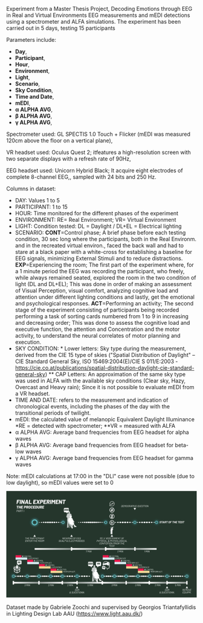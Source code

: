 Experiment from a Master Thesis Project, Decoding Emotions through EEG in Real and Virtual Environments
EEG measurements and mEDI detections using a spectrometer and ALFA simulations.
The experiment has been carried out in 5 days, testing 15 participants

Parameters include:
- **Day**,
- **Participant**, 
- **Hour**,
- **Environment**, 
- **Light**, 
- **Scenario**, 
- **Sky Condition**,
- **Time and Date**,
- **mEDI**,
- **α ALPHA AVG**, 
- **β ALPHA AVG**, 
- **γ ALPHA AVG**,

Spectrometer used: GL SPECTIS 1.0 Touch + Flicker (mEDI was measured 120cm above the floor on a vertical plane),

VR headset used: Oculus Quest 2; itfeatures a high-resolution screen with two separate displays with a refresh rate of 90Hz,

EEG headset used: Unicorn Hybrid Black; It acquire eight electrodes of complete 8-channel EEG,, sampled with 24 bits and 250 Hz.

Columns in dataset:
- DAY: Values 1 to 5
- PARTICIPANT: 1 to 15
- HOUR: Time monitored for the different phases of the experiment
- ENVIRONMENT: RE= Real Environment; VR= Virtual Environment
- LIGHT: Condition tested: DL = Daylight / DL+EL = Electrical lighting
- SCENARIO: 
**CONT**=Control phase; 
        A brief phase before each testing condition, 30 sec long where the participants, both in the Real Environm. and in the recreated virtual environ., faced the back wall and had to stare at a black paper with a white-cross for establishing a baseline for 
        EEG signals, minimizing External Stimuli and to reduce distractions.
**EXP**=Experiencing the room; The first part of the experiment where, for a 1 minute period the EEG was recording the participant, who freely, while always remained seated, explored the room in the two condition of light (DL and DL+EL); This was done 
       in order of making an assessment of Visual Perception, visual comfort, analyzing cognitive load and attention under different lighting conditions and lastly, get the emotional and psychological responses.
**ACT**=Performing an activity;
       The second stage of the experiment consisting of participants being recorded performing a task of sorting cards numbered from 1 to 9 in increasing and decreasing order; This was done to assess the cognitive load and executive function, the attention and 
       Concentration and the motor activity, to understand the neural correlates of motor planning and execution.
- SKY CONDITION: * Lower letters: Sky type during the measurement, derived from the CIE 15 type of skies ("Spatial Distribution of Daylight" – CIE Standard General Sky, ISO 15469:2004(E)/CIE S 011/E:2003 - https://cie.co.at/publications/spatial-distribution-daylight-cie-standard-general-sky) 
** CAP Letters: An approximation of the same sky type was used in ALFA with the available sky conditions (Clear sky, Hazy, Overcast and Heavy rain); Since it is not possible to evaluate mEDI from a VR headset.
- TIME AND DATE: refers to the measurement and indication of chronological events, including the phases of the day with the transitional periods of twilight.
- mEDI: the calculated value of melanopic Equivalent Daylight Illuminance 
        *RE = detected with spectrometer; 
        **VR = measured with ALFA
- α ALPHA AVG: Average band frequencies from EEG headset for alpha waves
- β ALPHA AVG: Average band frequencies from EEG headset for beta-low waves
- γ ALPHA AVG: Average band frequencies from EEG headset for gamma waves


Note: mEDI calculations at 17:00 in the "DLl" case were not possible (due to low daylight), so mEDI values were set to 0

![Procedure of the whole experiment](./Procedure.png)

Dataset made by Gabriele Zoochi and supervised by Georgios Triantafyllidis in Lighting Design Lab AAU (https://www.light.aau.dk/)
